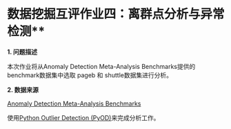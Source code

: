 # 数据挖掘互评作业四：离群点分析与异常检测**

**1. 问题描述**

本次作业将从Anomaly Detection Meta-Analysis Benchmarks提供的benchmark数据集中选取 pageb 和 shuttle数据集进行分析。

**2. 数据来源**

[Anomaly Detection Meta-Analysis Benchmarks](https://ir.library.oregonstate.edu/concern/datasets/47429f155?locale=en)

使用[Python Outlier Detection (PyOD)](https://github.com/yzhao062/pyod)来完成分析工作。
